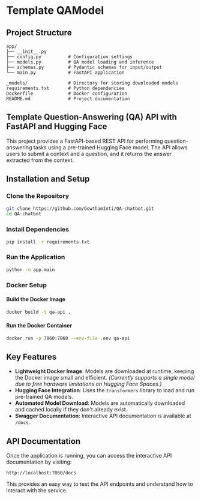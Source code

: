 # Template QAModel

## Project Structure
```
app/
├── __init__.py
├── config.py          # Configuration settings
├── models.py          # QA model loading and inference
├── schemas.py         # Pydantic schemas for input/output
└── main.py            # FastAPI application

_models/               # Directory for storing downloaded models
requirements.txt       # Python dependencies
Dockerfile             # Docker configuration
README.md              # Project documentation
```

## Template Question-Answering (QA) API with FastAPI and Hugging Face

This project provides a FastAPI-based REST API for performing question-answering tasks using a pre-trained Hugging Face model. The API allows users to submit a context and a question, and it returns the answer extracted from the context.

## Installation and Setup

### Clone the Repository
```sh
git clone https://github.com/GowthamInti/QA-chatbot.git
cd QA-chatbot
```

### Install Dependencies
```sh
pip install -r requirements.txt
```

### Run the Application
```sh
python -m app.main
```

### Docker Setup
#### Build the Docker Image
```sh
docker build -t qa-api .
```

#### Run the Docker Container
```sh
docker run -p 7860:7860 --env-file .env qa-api
```

## Key Features
- **Lightweight Docker Image**: Models are downloaded at runtime, keeping the Docker image small and efficient. *(Currently supports a single model due to free hardware limitations on Hugging Face Spaces.)*
- **Hugging Face Integration**: Uses the `transformers` library to load and run pre-trained QA models.
- **Automated Model Download**: Models are automatically downloaded and cached locally if they don't already exist.
- **Swagger Documentation**: Interactive API documentation is available at `/docs`.

## API Documentation
Once the application is running, you can access the interactive API documentation by visiting:
```
http://localhost:7860/docs
```
This provides an easy way to test the API endpoints and understand how to interact with the service.
